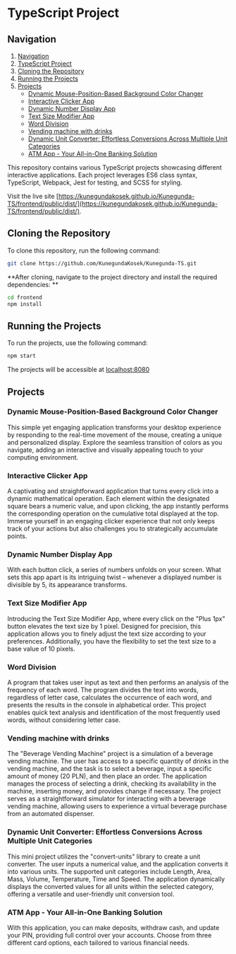 # TypeScript Project

## Navigation
1. [Navigation](#navigation)
2. [TypeScript Project](#typescript-project)
3. [Cloning the Repository](#cloning-the-repository)
4. [Running the Projects](#runnig-the-project)
5. [Projects](#projects)
      - [Dynamic Mouse-Position-Based Background Color Changer](#dynamic-mouse-position-based-background-color-changer)
      - [Interactive Clicker App](#interactive-clicker-app)
      - [Dynamic Number Display App](#dynamic-number-display-app)
      - [Text Size Modifier App](#text-size-modifier-app)
      - [Word Division](#word-division)
      - [Vending machine with drinks](#vending-machine-with-drinks)
      - [Dynamic Unit Converter: Effortless Conversions Across Multiple Unit Categories](#dynamic-unit-converter-effortless-conversions-across-multiple-unit-categories)
      - [ATM App - Your All-in-One Banking Solution](#atm-app---your-all-in-one-banking-solution)

This repository contains various TypeScript projects showcasing different interactive applications. Each project leverages ES6 class syntax, TypeScript, Webpack, Jest for testing, and SCSS for styling.

Visit the live site [https://kunegundakosek.github.io/Kunegunda-TS/frontend/public/dist/](https://kunegundakosek.github.io/Kunegunda-TS/frontend/public/dist/).

## Cloning the Repository

To clone this repository, run the following command:

```bash
git clone https://github.com/KunegundaKosek/Kunegunda-TS.git
```

**After cloning, navigate to the project directory and install the required dependencies: **

```bash
cd frontend
npm install
```

## Running the Projects

To run the projects, use the following command:

```bash
npm start
```

The projects will be accessible at [localhost:8080](localhost:8080)

## Projects

### Dynamic Mouse-Position-Based Background Color Changer

This simple yet engaging application transforms your desktop experience by responding to the real-time movement of the mouse, creating a unique and personalized display. Explore the seamless transition of colors as you navigate, adding an interactive and visually appealing touch to your computing environment.

### Interactive Clicker App

A captivating and straightforward application that turns every click into a dynamic mathematical operation. Each element within the designated square bears a numeric value, and upon clicking, the app instantly performs the corresponding operation on the cumulative total displayed at the top. Immerse yourself in an engaging clicker experience that not only keeps track of your actions but also challenges you to strategically accumulate points.

### Dynamic Number Display App

With each button click, a series of numbers unfolds on your screen. What sets this app apart is its intriguing twist – whenever a displayed number is divisible by 5, its appearance transforms.

### Text Size Modifier App

Introducing the Text Size Modifier App, where every click on the "Plus 1px" button elevates the text size by 1 pixel. Designed for precision, this application allows you to finely adjust the text size according to your preferences. Additionally, you have the flexibility to set the text size to a base value of 10 pixels.

### Word Division

A program that takes user input as text and then performs an analysis of the frequency of each word. The program divides the text into words, regardless of letter case, calculates the occurrence of each word, and presents the results in the console in alphabetical order. This project enables quick text analysis and identification of the most frequently used words, without considering letter case.

### Vending machine with drinks


The "Beverage Vending Machine" project is a simulation of a beverage vending machine. The user has access to a specific quantity of drinks in the vending machine, and the task is to select a beverage, input a specific amount of money (20 PLN), and then place an order. The application manages the process of selecting a drink, checking its availability in the machine, inserting money, and provides change if necessary. The project serves as a straightforward simulator for interacting with a beverage vending machine, allowing users to experience a virtual beverage purchase from an automated dispenser.

### Dynamic Unit Converter: Effortless Conversions Across Multiple Unit Categories

This mini project utilizes the "convert-units" library to create a unit converter. The user inputs a numerical value, and the application converts it into various units. The supported unit categories include Length, Area, Mass, Volume, Temperature, Time and Speed. The application dynamically displays the converted values for all units within the selected category, offering a versatile and user-friendly unit conversion tool.

### ATM App - Your All-in-One Banking Solution

With this application, you can make deposits, withdraw cash, and update your PIN, providing full control over your accounts. Choose from three different card options, each tailored to various financial needs.